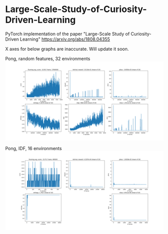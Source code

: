 # Large-Scale-Study-of-Curiosity-Driven-Learning
PyTorch implementation of the paper "Large-Scale Study of Curiosity-Driven Learning" https://arxiv.org/abs/1808.04355

X axes for below graphs are inaccurate. Will update it soon.

Pong, random features, 32 environments
![Pong with random features](https://github.com/SPark9625/Large-Scale-Study-of-Curiosity-Driven-Learning/blob/master/resource/random-batch32.png)

Pong, IDF, 16 environments
![Pong with IDF](https://github.com/SPark9625/Large-Scale-Study-of-Curiosity-Driven-Learning/blob/master/resource/OnlyCuriosityBN-IDF.png)
